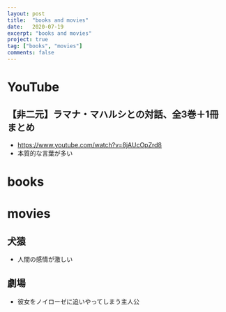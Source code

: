 ```yaml
---
layout: post
title:  "books and movies"
date:   2020-07-19
excerpt: "books and movies"
project: true
tag: ["books", "movies"]
comments: false
---
```


# YouTube

## 【非二元】ラマナ・マハルシとの対話、全3巻＋1冊 まとめ
 - https://www.youtube.com/watch?v=8jAUcOpZrd8
 - 本質的な言葉が多い

# books


# movies

## 犬猿
 - 人間の感情が激しい

## 劇場
 - 彼女をノイローゼに追いやってしまう主人公
